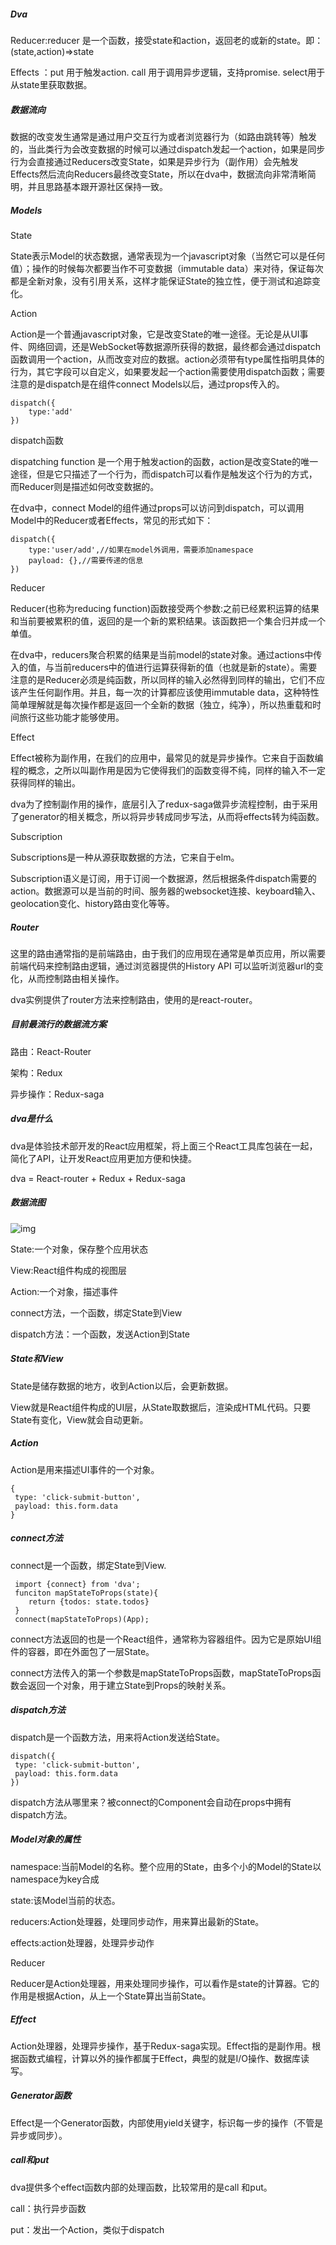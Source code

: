 ##### Dva

Reducer:reducer 是一个函数，接受state和action，返回老的或新的state。即：(state,action)=>state

Effects ：put 用于触发action.  call 用于调用异步逻辑，支持promise. select用于从state里获取数据。

##### 数据流向

数据的改变发生通常是通过用户交互行为或者浏览器行为（如路由跳转等）触发的，当此类行为会改变数据的时候可以通过dispatch发起一个action，如果是同步行为会直接通过Reducers改变State，如果是异步行为（副作用）会先触发Effects然后流向Reducers最终改变State，所以在dva中，数据流向非常清晰简明，并且思路基本跟开源社区保持一致。

##### Models

State

State表示Model的状态数据，通常表现为一个javascript对象（当然它可以是任何值）；操作的时候每次都要当作不可变数据（immutable data）来对待，保证每次都是全新对象，没有引用关系，这样才能保证State的独立性，便于测试和追踪变化。

Action

Action是一个普通javascript对象，它是改变State的唯一途径。无论是从UI事件、网络回调，还是WebSocket等数据源所获得的数据，最终都会通过dispatch函数调用一个action，从而改变对应的数据。action必须带有type属性指明具体的行为，其它字段可以自定义，如果要发起一个action需要使用dispatch函数；需要注意的是dispatch是在组件connect Models以后，通过props传入的。

```
dispatch({
	type:'add'
})
```

dispatch函数

dispatching function 是一个用于触发action的函数，action是改变State的唯一途径，但是它只描述了一个行为，而dispatch可以看作是触发这个行为的方式，而Reducer则是描述如何改变数据的。

在dva中，connect Model的组件通过props可以访问到dispatch，可以调用Model中的Reducer或者Effects，常见的形式如下：

```
dispatch({
	type:'user/add',//如果在model外调用，需要添加namespace
	payload: {},//需要传递的信息
})
```

Reducer

Reducer(也称为reducing function)函数接受两个参数:之前已经累积运算的结果和当前要被累积的值，返回的是一个新的累积结果。该函数把一个集合归并成一个单值。

在dva中，reducers聚合积累的结果是当前model的state对象。通过actions中传入的值，与当前reducers中的值进行运算获得新的值（也就是新的state）。需要注意的是Reducer必须是纯函数，所以同样的输入必然得到同样的输出，它们不应该产生任何副作用。并且，每一次的计算都应该使用immutable data，这种特性简单理解就是每次操作都是返回一个全新的数据（独立，纯净），所以热重载和时间旅行这些功能才能够使用。

Effect

Effect被称为副作用，在我们的应用中，最常见的就是异步操作。它来自于函数编程的概念，之所以叫副作用是因为它使得我们的函数变得不纯，同样的输入不一定获得同样的输出。

dva为了控制副作用的操作，底层引入了redux-saga做异步流程控制，由于采用了generator的相关概念，所以将异步转成同步写法，从而将effects转为纯函数。

Subscription

Subscriptions是一种从源获取数据的方法，它来自于elm。

Subscription语义是订阅，用于订阅一个数据源，然后根据条件dispatch需要的action。数据源可以是当前的时间、服务器的websocket连接、keyboard输入、geolocation变化、history路由变化等等。

##### Router

这里的路由通常指的是前端路由，由于我们的应用现在通常是单页应用，所以需要前端代码来控制路由逻辑，通过浏览器提供的History API 可以监听浏览器url的变化，从而控制路由相关操作。

dva实例提供了router方法来控制路由，使用的是react-router。

##### 目前最流行的数据流方案

路由：React-Router

架构：Redux

异步操作：Redux-saga

##### dva是什么

dva是体验技术部开发的React应用框架，将上面三个React工具库包装在一起，简化了API，让开发React应用更加方便和快捷。

dva = React-router + Redux + Redux-saga

##### 数据流图 

![img](https://zos.alipayobjects.com/rmsportal/hUFIivoOFjVmwNXjjfPE.png)

State:一个对象，保存整个应用状态

View:React组件构成的视图层

Action:一个对象，描述事件

connect方法，一个函数，绑定State到View

dispatch方法：一个函数，发送Action到State

##### State和View

State是储存数据的地方，收到Action以后，会更新数据。

View就是React组件构成的UI层，从State取数据后，渲染成HTML代码。只要State有变化，View就会自动更新。

##### Action

Action是用来描述UI事件的一个对象。

```
{
 type: 'click-submit-button',
 payload: this.form.data
}
```

##### connect方法

connect是一个函数，绑定State到View.

```
 import {connect} from 'dva';
 funciton mapStateToProps(state){
 	return {todos: state.todos}
 }
 connect(mapStateToProps)(App);
```

connect方法返回的也是一个React组件，通常称为容器组件。因为它是原始UI组件的容器，即在外面包了一层State。

connect方法传入的第一个参数是mapStateToProps函数，mapStateToProps函数会返回一个对象，用于建立State到Props的映射关系。

##### dispatch方法

dispatch是一个函数方法，用来将Action发送给State。

```
dispatch({
 type: 'click-submit-button',
 payload: this.form.data
})
```

dispatch方法从哪里来？被connect的Component会自动在props中拥有dispatch方法。

##### Model对象的属性

namespace:当前Model的名称。整个应用的State，由多个小的Model的State以namespace为key合成

state:该Model当前的状态。

reducers:Action处理器，处理同步动作，用来算出最新的State。

effects:action处理器，处理异步动作

Reducer

Reducer是Action处理器，用来处理同步操作，可以看作是state的计算器。它的作用是根据Action，从上一个State算出当前State。

##### Effect

Action处理器，处理异步操作，基于Redux-saga实现。Effect指的是副作用。根据函数式编程，计算以外的操作都属于Effect，典型的就是I/O操作、数据库读写。

##### Generator函数

Effect是一个Generator函数，内部使用yield关键字，标识每一步的操作（不管是异步或同步）。

##### call和put

dva提供多个effect函数内部的处理函数，比较常用的是call 和put。

call：执行异步函数

put：发出一个Action，类似于dispatch
